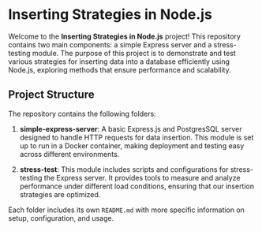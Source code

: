 # Inserting Strategies in Node.js

Welcome to the **Inserting Strategies in Node.js** project! This repository contains two main components: a simple Express server and a stress-testing module. The purpose of this project is to demonstrate and test various strategies for inserting data into a database efficiently using Node.js, exploring methods that ensure performance and scalability.

## Project Structure

The repository contains the following folders:

1. **simple-express-server**: A basic Express.js and PostgresSQL server designed to handle HTTP requests for data insertion. This module is set up to run in a Docker container, making deployment and testing easy across different environments.
   
2. **stress-test**: This module includes scripts and configurations for stress-testing the Express server. It provides tools to measure and analyze performance under different load conditions, ensuring that our insertion strategies are optimized.

Each folder includes its own `README.md` with more specific information on setup, configuration, and usage.